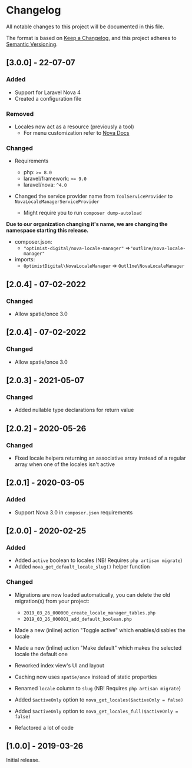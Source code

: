 # Changelog

All notable changes to this project will be documented in this file.

The format is based on [Keep a Changelog](https://keepachangelog.com/en/1.0.0/),
and this project adheres to [Semantic Versioning](https://semver.org/spec/v2.0.0.html).

## [3.0.0] - 22-07-07

### Added

- Support for Laravel Nova 4
- Created a configuration file

### Removed

- Locales now act as a resource (previously a tool)
  - For menu customization refer to [Nova Docs](https://nova.laravel.com/docs/4.0/customization/menus.html#customizing-the-main-menu)

### Changed

- Requirements

  - php: `>= 8.0`
  - laravel/framework: `>= 9.0`
  - laravel/nova: `^4.0`

- Changed the service provider name from `ToolServiceProvider` to `NovaLocaleManagerServiceProvider`
  - Might require you to run `composer dump-autoload`

**Due to our organization changing it's name, we are changing the namespace starting this release.**

- composer.json:
  - `"optimist-digital/nova-locale-manager"` =>`"outl1ne/nova-locale-manager"`
- imports:
  - `OptimistDigital\NovaLocaleManager` => `Outl1ne\NovaLocaleManager`

## [2.0.4] - 07-02-2022

### Changed

- Allow spatie/once 3.0

## [2.0.4] - 07-02-2022

### Changed

- Allow spatie/once 3.0

## [2.0.3] - 2021-05-07

### Changed

- Added nullable type declarations for return value

## [2.0.2] - 2020-05-26

### Changed

- Fixed locale helpers returning an associative array instead of a regular array when one of the locales isn't active

## [2.0.1] - 2020-03-05

### Added

- Support Nova 3.0 in `composer.json` requirements

## [2.0.0] - 2020-02-25

### Added

- Added `active` boolean to locales (NB! Requires `php artisan migrate`)
- Added `nova_get_default_locale_slug()` helper function

### Changed

- Migrations are now loaded automatically, you can delete the old migration(s) from your project:

  - `2019_03_26_000000_create_locale_manager_tables.php`
  - `2019_03_26_000001_add_default_boolean.php`

- Made a new (inline) action "Toggle active" which enables/disables the locale
- Made a new (inline) action "Make default" which makes the selected locale the default one
- Reworked index view's UI and layout
- Caching now uses `spatie/once` instead of static properties
- Renamed `locale` column to `slug` (NB! Requires `php artisan migrate`)
- Added `$activeOnly` option to `nova_get_locales($activeOnly = false)`
- Added `$activeOnly` option to `nova_get_locales_full($activeOnly = false)`
- Refactored a lot of code

## [1.0.0] - 2019-03-26

Initial release.

